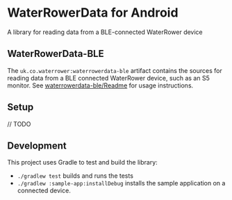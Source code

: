 # WaterRowerData for Android

A library for reading data from a BLE-connected WaterRower device

## WaterRowerData-BLE

The `uk.co.waterrower:waterrowerdata-ble` artifact contains the sources for
reading data from a BLE connected WaterRower device, such as an S5 monitor.
See [waterrowerdata-ble/Readme](waterrowerdata-ble/README.md) for usage
instructions.

## Setup

// TODO

## Development

This project uses Gradle to test and build the library:

 - `./gradlew test` builds and runs the tests
 - `./gradlew :sample-app:installDebug` installs the sample application on
    a connected device.